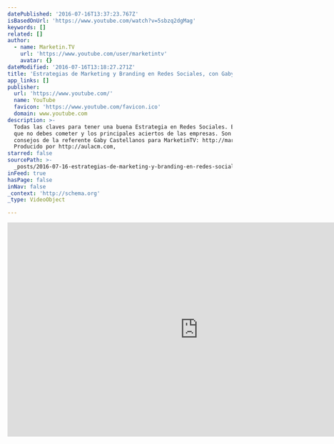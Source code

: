 ```yaml
---
datePublished: '2016-07-16T13:37:23.767Z'
isBasedOnUrl: 'https://www.youtube.com/watch?v=5sbzq2dgMag'
keywords: []
related: []
author:
  - name: Marketin.TV
    url: 'https://www.youtube.com/user/marketintv'
    avatar: {}
dateModified: '2016-07-16T13:18:27.271Z'
title: 'Estrategias de Marketing y Branding en Redes Sociales, con Gaby Castellanos'
app_links: []
publisher:
  url: 'https://www.youtube.com/'
  name: YouTube
  favicon: 'https://www.youtube.com/favicon.ico'
  domain: www.youtube.com
description: >-
  Todas las claves para tener una buena Estrategia en Redes Sociales. Errores
  que no debes cometer y los principales aciertos de las empresas. Son los
  consejos de la referente Gaby Castellanos para MarketinTV: http://marketin.tv.
  Producido por http://aulacm.com, 
starred: false
sourcePath: >-
  _posts/2016-07-16-estrategias-de-marketing-y-branding-en-redes-sociales-con-g.md
inFeed: true
hasPage: false
inNav: false
_context: 'http://schema.org'
_type: VideoObject

---
```

<iframe src="https://cdn.embedly.com/widgets/media.html?src=https%3A%2F%2Fwww.youtube.com%2Fembed%2F5sbzq2dgMag%3Ffeature%3Doembed&amp;url=http%3A%2F%2Fwww.youtube.com%2Fwatch%3Fv%3D5sbzq2dgMag&amp;image=https%3A%2F%2Fi.ytimg.com%2Fvi%2F5sbzq2dgMag%2Fhqdefault.jpg&amp;key=b7d04c9b404c499eba89ee7072e1c4f7&amp;type=text%2Fhtml&amp;schema=youtube" width="854" height="480" scrolling="no" frameborder="0" allowfullscreen="" style=""></iframe>